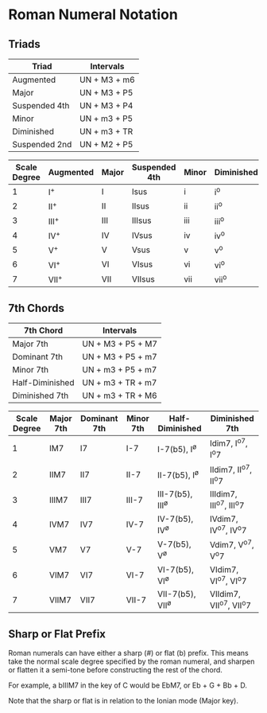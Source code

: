 Roman Numeral Notation
======================

Triads
------

| Triad         | Intervals    |
|---------------|--------------|
| Augmented     | UN + M3 + m6 |
| Major         | UN + M3 + P5 |
| Suspended 4th | UN + M3 + P4 |
| Minor         | UN + m3 + P5 |
| Diminished    | UN + m3 + TR |
| Suspended 2nd | UN + M2 + P5 |

| Scale Degree | Augmented       | Major | Suspended 4th | Minor | Diminished      | Suspended 2nd |
|--------------|-----------------|-------|---------------|-------|-----------------|---------------|
| 1            | I<sup>+</sup>   | I     | Isus          | i     | i<sup>o</sup>   | Isus2         |
| 2            | II<sup>+</sup>  | II    | IIsus         | ii    | ii<sup>o</sup>  | IIsus2        |
| 3            | III<sup>+</sup> | III   | IIIsus        | iii   | iii<sup>o</sup> | IIIsus2       |
| 4            | IV<sup>+</sup>  | IV    | IVsus         | iv    | iv<sup>o</sup>  | IVsus2        |
| 5            | V<sup>+</sup>   | V     | Vsus          | v     | v<sup>o</sup>   | Vsus2         |
| 6            | VI<sup>+</sup>  | VI    | VIsus         | vi    | vi<sup>o</sup>  | VIsus2        |
| 7            | VII<sup>+</sup> | VII   | VIIsus        | vii   | vii<sup>o</sup> | VIIsus2       |

7th Chords
----------

| 7th Chord       | Intervals         |
|-----------------|-------------------|
| Major 7th       | UN + M3 + P5 + M7 |
| Dominant 7th    | UN + M3 + P5 + m7 |
| Minor 7th       | UN + m3 + P5 + m7 |
| Half-Diminished | UN + m3 + TR + m7 |
| Diminished 7th  | UN + m3 + TR + M6 |

| Scale Degree | Major 7th | Dominant 7th | Minor 7th | Half-Diminished                   | Diminished 7th                              |
|--------------|-----------|--------------|-----------|-----------------------------------|---------------------------------------------|
| 1            | IM7       | I7           | I-7       | I-7(b5), I<sup>&oslash;</sup>     | Idim7, I<sup>o7</sup>, I<sup>o</sup>7       |
| 2            | IIM7      | II7          | II-7      | II-7(b5), I<sup>&oslash;</sup>    | IIdim7, II<sup>o7</sup>, II<sup>o</sup>7    |
| 3            | IIIM7     | III7         | III-7     | III-7(b5), III<sup>&oslash;</sup> | IIIdim7, III<sup>o7</sup>, III<sup>o</sup>7 |
| 4            | IVM7      | IV7          | IV-7      | IV-7(b5), IV<sup>&oslash;</sup>   | IVdim7, IV<sup>o7</sup>, IV<sup>o</sup>7    |
| 5            | VM7       | V7           | V-7       | V-7(b5), V<sup>&oslash;</sup>     | Vdim7, V<sup>o7</sup>, V<sup>o</sup>7       |
| 6            | VIM7      | VI7          | VI-7      | VI-7(b5), VI<sup>&oslash;</sup>   | VIdim7, VI<sup>o7</sup>, VI<sup>o</sup>7    |
| 7            | VIIM7     | VII7         | VII-7     | VII-7(b5), VII<sup>&oslash;</sup> | VIIdim7, VII<sup>o7</sup>, VII<sup>o</sup>7 |

Sharp or Flat Prefix
--------------------

Roman numerals can have either a sharp (#) or flat (b) prefix.  This means take the normal scale
degree specified by the roman numeral, and sharpen or flatten it a semi-tone before constructing
the rest of the chord.

For example, a bIIIM7 in the key of C would be EbM7, or Eb + G + Bb + D.

Note that the sharp or flat is in relation to the Ionian mode (Major key).
